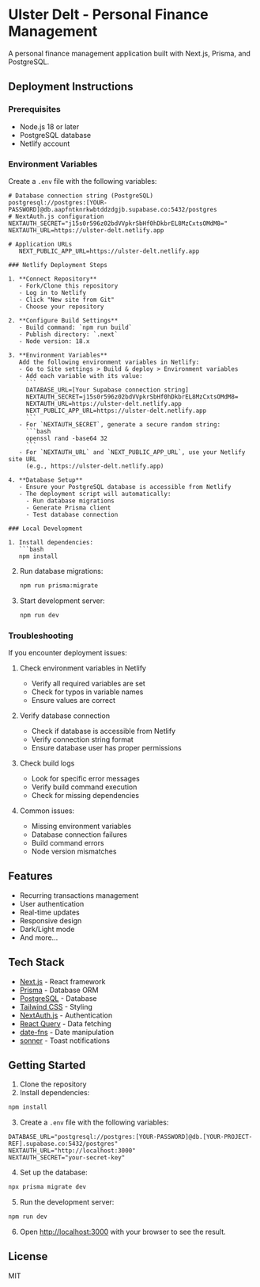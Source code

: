 # Ulster Delt - Personal Finance Management

A personal finance management application built with Next.js, Prisma, and PostgreSQL.

## Deployment Instructions

### Prerequisites
- Node.js 18 or later
- PostgreSQL database
- Netlify account

### Environment Variables
Create a `.env` file with the following variables:
```env
# Database connection string (PostgreSQL)
postgresql://postgres:[YOUR-PASSWORD]@db.aapfntknrkwbtddzdgjb.supabase.co:5432/postgres
# NextAuth.js configuration
NEXTAUTH_SECRET="j15s0r596z02bdVVpkrSbHf0hDkbrEL8MzCxtsOMdM8="
NEXTAUTH_URL=https://ulster-delt.netlify.app

# Application URLs
   NEXT_PUBLIC_APP_URL=https://ulster-delt.netlify.app

### Netlify Deployment Steps

1. **Connect Repository**
   - Fork/Clone this repository
   - Log in to Netlify
   - Click "New site from Git"
   - Choose your repository

2. **Configure Build Settings**
   - Build command: `npm run build`
   - Publish directory: `.next`
   - Node version: 18.x

3. **Environment Variables**
   Add the following environment variables in Netlify:
   - Go to Site settings > Build & deploy > Environment variables
   - Add each variable with its value:
     ```
     DATABASE_URL=[Your Supabase connection string]
     NEXTAUTH_SECRET=j15s0r596z02bdVVpkrSbHf0hDkbrEL8MzCxtsOMdM8=
     NEXTAUTH_URL=https://ulster-delt.netlify.app
     NEXT_PUBLIC_APP_URL=https://ulster-delt.netlify.app
     ```
   - For `NEXTAUTH_SECRET`, generate a secure random string:
     ```bash
     openssl rand -base64 32
     ```
   - For `NEXTAUTH_URL` and `NEXT_PUBLIC_APP_URL`, use your Netlify site URL
     (e.g., https://ulster-delt.netlify.app)

4. **Database Setup**
   - Ensure your PostgreSQL database is accessible from Netlify
   - The deployment script will automatically:
     - Run database migrations
     - Generate Prisma client
     - Test database connection

### Local Development

1. Install dependencies:
   ```bash
   npm install
   ```

2. Run database migrations:
   ```bash
   npm run prisma:migrate
   ```

3. Start development server:
   ```bash
   npm run dev
   ```

### Troubleshooting

If you encounter deployment issues:

1. Check environment variables in Netlify
   - Verify all required variables are set
   - Check for typos in variable names
   - Ensure values are correct

2. Verify database connection
   - Check if database is accessible from Netlify
   - Verify connection string format
   - Ensure database user has proper permissions

3. Check build logs
   - Look for specific error messages
   - Verify build command execution
   - Check for missing dependencies

4. Common issues:
   - Missing environment variables
   - Database connection failures
   - Build command errors
   - Node version mismatches

## Features

- Recurring transactions management
- User authentication
- Real-time updates
- Responsive design
- Dark/Light mode
- And more...

## Tech Stack

- [Next.js](https://nextjs.org/) - React framework
- [Prisma](https://www.prisma.io/) - Database ORM
- [PostgreSQL](https://www.postgresql.org/) - Database
- [Tailwind CSS](https://tailwindcss.com/) - Styling
- [NextAuth.js](https://next-auth.js.org/) - Authentication
- [React Query](https://tanstack.com/query/latest) - Data fetching
- [date-fns](https://date-fns.org/) - Date manipulation
- [sonner](https://sonner.emilkowal.ski/) - Toast notifications

## Getting Started

1. Clone the repository
2. Install dependencies:

```bash
npm install
```

3. Create a `.env` file with the following variables:

```env
DATABASE_URL="postgresql://postgres:[YOUR-PASSWORD]@db.[YOUR-PROJECT-REF].supabase.co:5432/postgres"
NEXTAUTH_URL="http://localhost:3000"
NEXTAUTH_SECRET="your-secret-key"
```

4. Set up the database:

```bash
npx prisma migrate dev
```

5. Run the development server:

```bash
npm run dev
```

6. Open [http://localhost:3000](http://localhost:3000) with your browser to see the result.

## License

MIT
